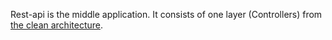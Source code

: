 Rest-api is the middle application. It consists of one layer (Controllers) from [the clean architecture](http://blog.8thlight.com/uncle-bob/2012/08/13/the-clean-architecture.html).